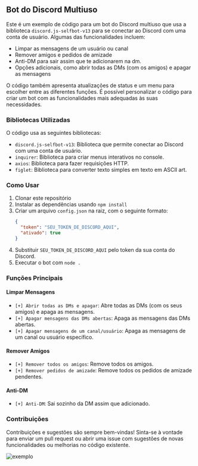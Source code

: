 ## Bot do Discord Multiuso

Este é um exemplo de código para um bot do Discord multiuso que usa a biblioteca `discord.js-selfbot-v13` para se conectar ao Discord com uma conta de usuário. Algumas das funcionalidades incluem:

- Limpar as mensagens de um usuário ou canal
- Remover amigos e pedidos de amizade
- Anti-DM para sair assim que te adicionarem na dm.
- Opções adicionais, como abrir todas as DMs (com os amigos) e apagar as mensagens

O código também apresenta atualizações de status e um menu para escolher entre as diferentes funções. É possível personalizar o código para criar um bot com as funcionalidades mais adequadas às suas necessidades.

### Bibliotecas Utilizadas

O código usa as seguintes bibliotecas:

- `discord.js-selfbot-v13`: Biblioteca que permite conectar ao Discord com uma conta de usuário.
- `inquirer`: Biblioteca para criar menus interativos no console.
- `axios`: Biblioteca para fazer requisições HTTP.
- `figlet`: Biblioteca para converter texto simples em texto em ASCII art.

### Como Usar

1. Clonar este repositório
2. Instalar as dependências usando `npm install`
3. Criar um arquivo `config.json` na raiz, com o seguinte formato:
   ```json
   {
     "token": "SEU_TOKEN_DE_DISCORD_AQUI",
     "ativado": true
   }
   ```
4. Substituir `SEU_TOKEN_DE_DISCORD_AQUI` pelo token da sua conta do Discord.
5. Executar o bot com `node .`

### Funções Principais

#### Limpar Mensagens

- `[+] Abrir todas as DMs e apagar`: Abre todas as DMs (com os seus amigos) e apaga as mensagens.
- `[+] Apagar mensagens das DMs abertas`: Apaga as mensagens das DMs abertas.
- `[+] Apagar mensagens de um canal/usuário`: Apaga as mensagens de um canal ou usuário específico.

#### Remover Amigos

- `[+] Remover todos os amigos`: Remove todos os amigos.
- `[+] Remover pedidos de amizade`: Remove todos os pedidos de amizade pendentes.

#### Anti-DM

- `[+] Anti-DM`: Sai sozinho da DM assim que adicionado.

### Contribuições

Contribuições e sugestões são sempre bem-vindas! Sinta-se à vontade para enviar um pull request ou abrir uma issue com sugestões de novas funcionalidades ou melhorias no código existente.

![exemplo](https://i.imgur.com/ZOshG65.png)

